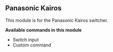 ## Panasonic Kairos

This module is for the Panasonic Kairos switcher.

**Available commands in this module**

* Switch input
* Custom command